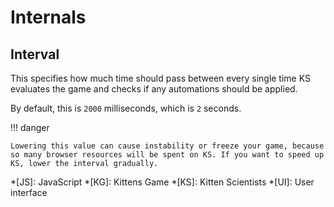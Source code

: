 # Internals

## Interval

This specifies how much time should pass between every single time KS evaluates the game and checks if any automations should be applied.

By default, this is `2000` milliseconds, which is `2` seconds.

!!! danger

    Lowering this value can cause instability or freeze your game, because so many browser resources will be spent on KS. If you want to speed up KS, lower the interval gradually.

<!-- prettier-ignore-start -->
*[JS]: JavaScript
*[KG]: Kittens Game
*[KS]: Kitten Scientists
*[UI]: User interface
<!-- prettier-ignore-end -->
